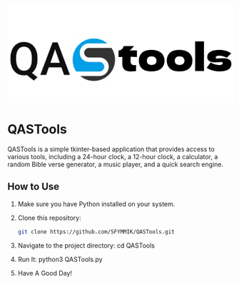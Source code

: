 ![Logo](logo.png)

# QASTools

QASTools is a simple tkinter-based application that provides access to various tools, including a 24-hour clock, a 12-hour clock, a calculator, a random Bible verse generator, a music player, and a quick search engine.

## How to Use

1. Make sure you have Python installed on your system.

2. Clone this repository:
   ```bash
   git clone https://github.com/SFYMMIK/QASTools.git

3. Navigate to the project directory:
cd QASTools

4. Run It:
python3 QASTools.py

5. Have A Good Day!

